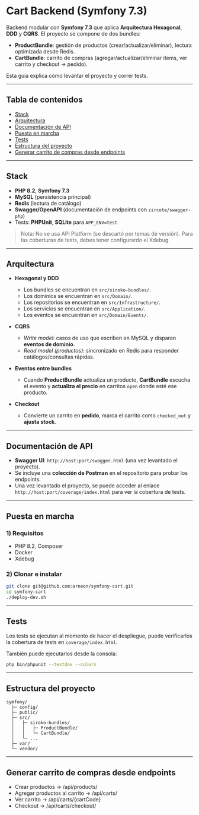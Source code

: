 # Cart Backend (Symfony 7.3)

Backend modular con **Symfony 7.3** que aplica **Arquitectura Hexagonal**, **DDD** y **CQRS**. El proyecto se compone de dos bundles:

- **ProductBundle**: gestión de productos (crear/actualizar/eliminar), lectura optimizada desde Redis.
- **CartBundle**: carrito de compras (agregar/actualizar/eliminar ítems, ver carrito y checkout → pedido).

Esta guía explica cómo levantar el proyecto y correr tests.

---

## Tabla de contenidos

- [Stack](#stack)
- [Arquitectura](#arquitectura)
- [Documentación de API](#documentación-de-api)
- [Puesta en marcha](#puesta-en-marcha)
- [Tests](#tests)
- [Estructura del proyecto](#estructura-del-proyecto)
- [Generar carrito de compras desde endpoints](#generar-carrito-de-compras-desde-endpoints)

---

## Stack

- **PHP 8.2**, **Symfony 7.3**
- **MySQL** (persistencia principal)
- **Redis** (lectura de catálogo)
- **Swagger/OpenAPI** (documentación de endpoints con `zircote/swagger-php`)
- Tests: **PHPUnit**, **SQLite** para `APP_ENV=test`

> Nota: No se usa API Platform (se descartó por temas de versión).
> Para las coberturas de tests, debes tener configurardo el Xdebug.

---

## Arquitectura

- **Hexagonal y DDD**
    - Los bundles se encuentran en `src/siroko-bundles/`.
    - Los dominios se encuentran en `src/Domain/`.
    - Los repositorios se encuentran en `src/Infrastructure/`.
    - Los servicios se encuentran en `src/Application/`.
    - Los eventos se encuentran en `src/Domain/Events/`.

- **CQRS**
    - *Write model*: casos de uso que escriben en MySQL y disparan **eventos de dominio**.
    - *Read model (productos)*: sincronizado en Redis para responder catálogos/consultas rápidas.
- **Eventos entre bundles**
    - Cuando **ProductBundle** actualiza un producto, **CartBundle** escucha el evento y **actualiza el precio** en carritos `open` donde esté ese producto.
- **Checkout**
    - Convierte un carrito en **pedido**, marca el carrito como `checked_out`  y **ajusta stock**.

---

## Documentación de API

- **Swagger UI**: `http://host:port/swagger.html` (una vez levantado el proyecto).
- Se incluye una **colección de Postman** en el repositorio para probar los endpoints.
- Una vez levantado el proyecto, se puede acceder al enlace `http://host:port/coverage/index.html` para ver la cobertura de tests.

---

## Puesta en marcha

### 1) Requisitos

- PHP 8.2, Composer
- Docker
- Xdebug 

### 2) Clonar e instalar

```bash
git clone git@github.com:arneon/symfony-cart.git
cd symfony-cart
./deploy-dev.sh
```
---

## Tests

Los tests se ejecutan al momento de hacer el despliegue, puede verificarlos la cobertura de tests en `coverage/index.html`.

También puede ejecutarlos desde la consola:
```bash
php bin/phpunit --testdox --colors
```
---

## Estructura del proyecto

```
symfony/
  ├─ config/
  ├─ public/
  ├─ src/
  │   ├─ siroko-bundles/
  │   │   ├─ ProductBundle/
  │   │   └─ CartBundle/
  │   └─ ...
  ├─ var/
  └─ vendor/
```

---

## Generar carrito de compras desde endpoints
- Crear productos -> /api/products/
- Agregar productos al carrito -> /api/carts/
- Ver carrito -> /api/carts/{cartCode}
- Checkout -> /api/carts/checkout/ 
